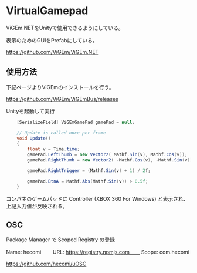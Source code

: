 # VirtualGamepad

ViGEm.NETをUnityで使用できるようにしている。

表示のためのGUIをPrefabにしている。

https://github.com/ViGEm/ViGEm.NET


## 使用方法

下記ページよりViGEmのインストールを行う。

https://github.com/ViGEm/ViGEmBus/releases

Unityを起動して実行

```cs
    [SerializeField] ViGEmGamePad gamePad = null;

    // Update is called once per frame
    void Update()
    {
        float v = Time.time;
        gamePad.LeftThumb = new Vector2( Mathf.Sin(v), Mathf.Cos(v));
        gamePad.RightThumb = new Vector2( -Mathf.Cos(v), -Mathf.Sin(v));

        gamePad.RightTrigger = (Mathf.Sin(v) + 1) / 2f;

        gamePad.BtnA = Mathf.Abs(Mathf.Sin(v)) > 0.5f;
    }
```

コンパネのゲームパッドに Controller (XBOX 360 For Windows) と表示され、上記入力値が反映される。


## OSC

Package Manager で Scoped Registry の登録

Name: hecomi　　
URL: https://registry.npmjs.com　　
Scope: com.hecomi　　

https://github.com/hecomi/uOSC

